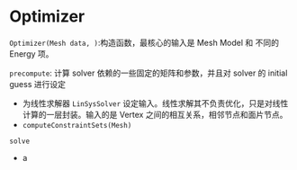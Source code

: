 # Optimizer
`Optimizer(Mesh data, )`:构造函数，最核心的输入是 Mesh Model 和 不同的 Energy 项。

`precompute`: 计算 solver 依赖的一些固定的矩阵和参数，并且对 solver 的 initial guess 进行设定
- 为线性求解器 `LinSysSolver` 设定输入。线性求解其不负责优化，只是对线性计算的一层封装。输入的是 Vertex 之间的相互关系，相邻节点和面片节点。
- `computeConstraintSets(Mesh)`

`solve`
- a